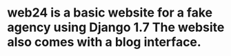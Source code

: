 web24 is a basic website for a fake agency using Django 1.7
The website also comes with a blog interface.
=====
